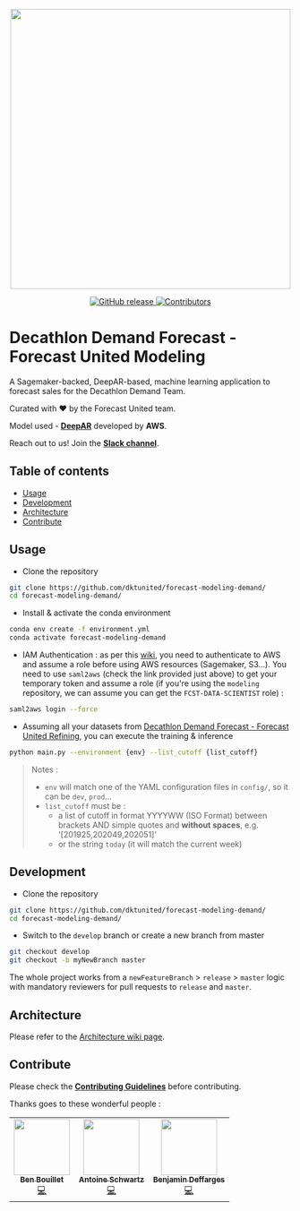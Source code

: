 <p align="center">
  <img src="https://user-images.githubusercontent.com/15980664/101493322-3abf6000-3966-11eb-9e23-c902b2109e13.png" data-canonical-src="https://user-images.githubusercontent.com/15980664/101493322-3abf6000-3966-11eb-9e23-c902b2109e13.png" width="500"/>
</p>

<p align="center">
  <a href="https://https://github.com/dktunited/forecast-modeling-demand/releases/" target="_blank">
    <img alt="GitHub release" src="https://img.shields.io/github/v/release/dktunited/forecast-modeling-demand?include_prereleases&style=flat-square">
  </a>
  
  <a href="https://https://github.com/dktunited/forecast-modeling-demand#contribute" target="_blank">
    <img alt="Contributors" src="https://img.shields.io/badge/all_contributors-3-orange.svg?style=flat-square">
  </a>
</p>

# Decathlon Demand Forecast - Forecast United Modeling

A Sagemaker-backed, DeepAR-based, machine learning application to forecast sales for the Decathlon Demand Team.

Curated with :heart: by the Forecast United team.

Model used - [**DeepAR**](https://docs.aws.amazon.com/sagemaker/latest/dg/deepar.html) developed by **AWS**.

Reach out to us! Join the [**Slack channel**](https://join.slack.com/t/forecastunited/shared_invite/zt-jyntaf4k-j6cX_73RwBLr4DR9dN0PwQ).

## Table of contents

- [Usage](##usage)
- [Development](##development)
- [Architecture](##Architecture)
- [Contribute](##contribute)

## Usage

* Clone the repository
```sh
git clone https://github.com/dktunited/forecast-modeling-demand/
cd forecast-modeling-demand/
```

* Install & activate the conda environment
```sh
conda env create -f environment.yml
conda activate forecast-modeling-demand
```

* IAM Authentication : as per this [wiki](https://wiki.decathlon.net/pages/viewpage.action?spaceKey=DATA&title=IAM+Security+Strategies), you need to authenticate to AWS and assume a role before using AWS resources (Sagemaker, S3...). You need to use `saml2aws` (check the link provided just above) to get your temporary token and assume a role (if you're using the `modeling` repository, we can assume you can get the `FCST-DATA-SCIENTIST` role) :
```sh
saml2aws login --force
```

* Assuming all your datasets from [Decathlon Demand Forecast - Forecast United Refining](https://github.com/dktunited/forecast-data-refining-demand/), you can execute the training & inference
```sh
python main.py --environment {env} --list_cutoff {list_cutoff}
```
> Notes : 
> * `env` will match one of the YAML configuration files in `config/`, so it can be `dev`, `prod`...
> * `list_cutoff` must be :
>   * a list of cutoff in format YYYYWW (ISO Format) between brackets AND simple quotes and **without spaces**, e.g. '[201925,202049,202051]'
>   * or the string `today` (it will match the current week)


## Development

* Clone the repository
```sh
git clone https://github.com/dktunited/forecast-modeling-demand/
cd forecast-modeling-demand/
```

* Switch to the `develop` branch or create a new branch from master
```sh
git checkout develop
git checkout -b myNewBranch master
```

The whole project works from a `newFeatureBranch` > `release` > `master` logic with mandatory reviewers for pull requests to `release` and `master`.

## Architecture
Please refer to the [Architecture wiki page](https://github.com/dktunited/forecast-modeling-demand/wiki/Architecture).

## Contribute

Please check the [**Contributing Guidelines**](https://github.com/dktunited/forecast-modeling-demand/blob/master/.github/markdown/CONTRIBUTING.md) before contributing.

Thanks goes to these wonderful people :

<!-- ALL-CONTRIBUTORS-LIST:START - Do not remove or modify this section -->
<!-- prettier-ignore-start -->
<!-- markdownlint-disable -->
<table>
  <tr>
    <td align="center"><a href="https://github.com/benbouillet"><img src="https://avatars2.githubusercontent.com/u/15980664?s=460&u=b546f8d2dd933638bfb73a76a3e7849d98bc0745&v=4" width="100px;" alt=""/><br /><sub><b>Ben Bouillet</b></sub></a><br /><a href="https://github.com/dktunited/forecast-modeling-demand/commits?author=benbouillet" title="Code">💻</a>
    <td align="center"><a href="https://github.com/Antoine-Schwartz"><img src="https://avatars0.githubusercontent.com/u/47638933?s=460&v=4" width="100px;" alt=""/><br /><sub><b>Antoine Schwartz</b></sub></a><br /><a href="https://github.com/dktunited/forecast-modeling-demand/commits?author=Antoine-Schwartz" title="Code">💻</a>
    <td align="center"><a href="https://github.com/BenjaminDeffarges"><img src="https://avatars1.githubusercontent.com/u/55504017?s=460&v=4" width="100px;" alt=""/><br /><sub><b>Benjamin Deffarges</b></sub></a><br /><a href="https://github.com/dktunited/forecast-modeling-demand/commits?author=BenjaminDeffarges" title="Code">💻</a>
  </tr>
</table>

<!-- markdownlint-enable -->
<!-- prettier-ignore-end -->
<!-- ALL-CONTRIBUTORS-LIST:END -->
